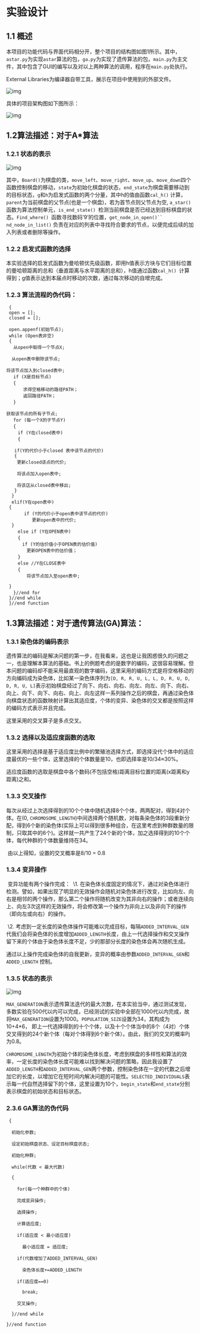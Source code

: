 # 实验设计

## 1.1 概述

本项目的功能代码与界面代码相分开，整个项目的结构图如图1所示。其中，`astar.py`为实现`astar`算法的包，`ga.py`为实现了遗传算法的包，`main.py`为主文件，其中包含了GUI的编写以及对以上两种算法的调用，程序在`main.py`处执行。

External Libraries为编译器自带工具，展示在项目中使用到的外部文件。



![img](https://github.com/ZoRoronoa/8PuzzleByAstar-GA/blob/master/IMAGE/clip_image001.png)

具体的项目架构图如下图所示：

![img](https://github.com/ZoRoronoa/8PuzzleByAstar-GA/blob/master/IMAGE/clip_image003.png)



## 1.2算法描述：对于A*算法

### 1.2.1 状态的表示

![img](https://github.com/ZoRoronoa/8PuzzleByAstar-GA/blob/master/IMAGE/clip_image005.png)

​    其中，`Board()`为棋盘的类，`move_left`、`move_right`、`move_up`、`move_down`四个函数控制棋盘的移动，`state`为初始化棋盘的状态，`end_state`为棋盘需要移动到的目标状态，`g`和`h`为启发式函数的两个分量，其中h的值由函数`cal_h()` 计算，`parent`为当前棋盘的父节点(也是一个棋盘)，若为首节点则父节点为空, `a_star()`函数为算法控制单元，`is_end_state() `检测当前棋盘是否已经达到目标棋盘的状态。`Find_where() `函数寻找数码’9’的位置，`get_node_in_open()`` nd_node_in_list()` 负责在对应的列表中寻找符合要求的节点，以便完成后续的加入列表或者删除等操作。

### 1.2.2 启发式函数的选择

本实验选择的启发式函数为曼哈顿优先级函数，即用h值表示方块与它们目标位置的曼哈顿距离的总和（垂直距离与水平距离的总和），h值通过函数`cal_h() `计算得到；g值表示达到本届点时移动的次数，通过每次移动的自增完成。

### 1.2.3 算法流程的伪代码：

```a_star()
 {
 open = [];
 closed = [];

 open.appenf(初始节点);
 while (Open表非空)
 {
 　从open中取得一个节点X;

  从open表中删除该节点;

将该节点加入到closed表中;
 　if (X是目标节点)
 　{
 　　  求得空格移动的路径PATH；
 　　  返回路径PATH；
 　}

获取该节点的所有子节点;
 　for (每一个X的子节点Y)
 　{
 　　if (Y在closed表中)
 　　{

   if(Y的代价小于closed 表中该节点的代价)
   {
 	更新closed该点的代价;

 	将该点加入open表中;

 	将该店从closed表中移出;
   }
  }
  elif(Y在open表中)
 {
   　  if (Y的代价小于open表中该节点的代价)
 　　　　  更新open表中的代价;　　　
  }
 　　else if (Y在OPEN表中)
 　　{
 　　　if (Y的估价值小于OPEN表的估价值)
 　　　　更新OPEN表中的估价值；
 　　}
 　　else //Y在CLOSE表中
 　　{
 　　　　将该节点加入至open表中;

 }
 　}//end for
 }//end while
 }//end function
```



## 1.3算法描述：对于遗传算法(GA)算法：

 

### 1.3.1 染色体的编码表示

​    遗传算法的编码是解决问题的第一步，在我看来，这也是让我困惑很久的问题之一，也是理解本算法的基础。书上的例题考虑的是数字的编码，这很容易理解。但本问题的编码却不能采用最直观的数字编码，这里采用的编码方式是将空格移动的方向编码成为染色体，比如某一染色体序列为`[D, R, R, U, L, L, D, R, U, D, D, R, U, L]`表示初始棋盘经过了向下、向右、向右、向左、向左、向下、向右、向上、向下、向下、向右、向上、向左这样一系列操作之后的棋盘，再通过染色体向棋盘状态的函数映射计算出其适应度，个体的变异、染色体的交叉都是按照这样的编码方式表示并且完成。  

这里采用的交叉算子是多点交叉。

### 1.3.2 选择以及适应度函数的选取

​    这里采用的选择是基于适应度比例中的繁殖池选择方式，即选择没代个体中的适应度最优的一些个体，这里选择的个体数量是10，也即选择率是10/34≈30%。

   适应度函数的选取是棋盘中各个数码(不包括空格)距离目标位置的距离(x距离和y距离)之和。

### 1.3.3 交叉操作

​    每次从经过上次选择得到的10个个体中随机选择8个个体，两两配对，得到4对个体。在(0, `CHROMOSOME_LENGTH`)中间选择两个随机数，对每条染色体的3段重新分配，得到6个新的染色体(实际上可以得到很多种组合，在这里考虑到种群数量的限制，只取其中的6个)。这样就一共产生了24个新的个体，加之选择得到的10个个体，每代种群的个体数量维持在34。

​    由以上得知，设置的交叉概率是8/10 = 0.8

### 1.3.4 变异操作

​    变异功能有两个操作完成：
​    \1. 在染色体长度固定的情况下，通过对染色体进行检测。譬如，如果出现了明显的无效操作会随机对染色体进行改变，比如向左、向右是相邻的两个操作，那么第二个操作将随机改变为其非向右的操作；或者连续向上、向左3次这样的无效操作，将会修改第一个操作为非向上以及非向下的操作（即向左或向右）的操作。

​    \2. 考虑到一定长度的染色体操作可能难以完成目标，每隔`ADDED_INTERVAL_GEN`代我们会将染色体的长度增加`ADDED_LENGTH`长度，由上一代选择操作和交叉操作留下来的个体由于染色体长度不足，少的那部分长度的染色体会再次随机生成。

​    通过以上操作完成染色体的自我更新，变异的概率由参数`ADDED_INTERVAL_GEN`和`ADDED_LENGTH` 控制。

 

### 1.3.5 状态的表示

![img](https://github.com/ZoRoronoa/8PuzzleByAstar-GA/blob/master/IMAGE/clip_image007.png)

   `MAX_GENERATION`表示遗传算法迭代的最大次数，在本实验当中，通过测试发现，多数实验在500代以内可以完成，已经测试的实验中全部在1000代以内完成，故将`MAX_GENERATION`设置为1000。`POPULATION_SIZE`设置为34，其构成为10+4*6， 即上一代选择得到的十个个体，以及十个个体当中的8个（4对）个体交叉得到的24个新个体（每对个体得到6个新个体）。由此，我们的交叉的概率Pj为0.8。

`CHROMOSOME_LENGTH`为初始个体的染色体长度，考虑到棋盘的多样性和算法的效率，一定长度的染色体长度可能难以找到解决问题的策略，因此我设置了`ADDED_LENGTH`和`ADDED_INTERVAL_GEN`两个参数，控制染色体在一定的代数之后增加它的长度，以增加它在短时间内解决问题的可能性。`SELECTED_INDIVIDUALS`表示每一代自然选择留下的个体，这里设置为10个，`begin_state`和`end_state`分别表示棋盘的初始状态和目标状态。

### 2.3.6 GA算法的伪代码

```GA()
 {

  初始化参数;

  设定初始棋盘状态、设定目标棋盘状态;

  初始化种群;

  while(代数 < 最大代数)

  {

    for(每一个种群中的个体)

    完成变异操作;

    选择操作;

    计算适应度;

    if(适应度 < 最小适应度)

      最小适应度 = 适应度;

    if(代数增加了ADDED_INTERVAL_GEN)

      染色体长度+=ADDED_LENGTH

    if(适应度==0)

      break;

    交叉操作;

  }//end while

}//end function
```


